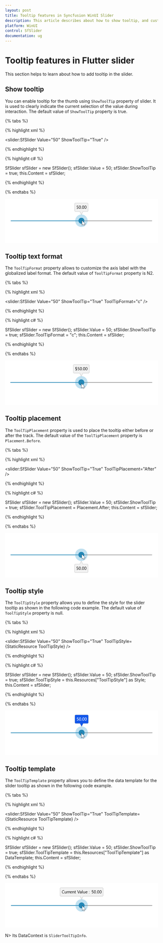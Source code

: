 ```yaml
---
layout: post
title: Tooltip features in Syncfusion WinUI Slider
description: This article describes about how to show tooltip, and customize its appearance of syncfusion Slider control in WinUI platform.
platform: WinUI
control: SfSlider
documentation: ug
---
```


# Tooltip features in Flutter slider

This section helps to learn about how to add tooltip in the slider.

## Show tooltip

You can enable tooltip for the thumb using `ShowToolTip` property of slider. It is used to clearly indicate the current selection of the value during interaction. The default value of `ShowToolTip` property is true.

{% tabs %}

{% highlight xml %}

<slider:SfSlider Value="50"
                 ShowToolTip="True" />

{% endhighlight %}

{% highlight c# %}

SfSlider sfSlider = new SfSlider();
sfSlider.Value = 50;
sfSlider.ShowToolTip = true;
this.Content = sfSlider;

{% endhighlight %}

{% endtabs %}

![Slider with tooltip](images/tooltip/slider-tooltip.png)

## Tooltip text format

The `ToolTipFormat` property allows to customize the axis label with the globalized label format. The default value of `ToolTipFormat` property is N2.

{% tabs %}

{% highlight xml %}

<slider:SfSlider Value="50"
                 ShowToolTip="True"
                 ToolTipFormat="c" />

{% endhighlight %}

{% highlight c# %}

SfSlider sfSlider = new SfSlider();
sfSlider.Value = 50;
sfSlider.ShowToolTip = true;
sfSlider.ToolTipFormat = "c";
this.Content = sfSlider;

{% endhighlight %}

{% endtabs %}

![Slider with tooltip format customization](images/tooltip/slider-tooltipformat.png)

## Tooltip placement

The `ToolTipPlacement` property is used to place the tooltip either before or after the track. The default value of the `ToolTipPlacement` property is `Placement.Before`.

{% tabs %}

{% highlight xml %}

<slider:SfSlider Value="50"
                 ShowToolTip="True"
                 ToolTipPlacement="After" />

{% endhighlight %}

{% highlight c# %}

SfSlider sfSlider = new SfSlider();
sfSlider.Value = 50;
sfSlider.ShowToolTip = true;
sfSlider.ToolTipPlacement = Placement.After;
this.Content = sfSlider;

{% endhighlight %}

{% endtabs %}

![Slider with tooltip placement customization](images/tooltip/slider-tooltipplacement.png)

## Tooltip style

The `ToolTipStyle` property allows you to define the style for the slider tooltip as shown in the following code example. The default value of `ToolTipStyle` property is null.

{% tabs %}

{% highlight xml %}

<Style x:Name="ToolTipStyle"
       TargetType="slider:SliderToolTip">
    <Setter Property="Background"
            Value="#1257eb" />
    <Setter Property="Foreground"
            Value="White" />
</Style>

<slider:SfSlider Value="50"
                 ShowToolTip="True"
                 ToolTipStyle={StaticResource ToolTipStyle} />

{% endhighlight %}

{% highlight c# %}

SfSlider sfSlider = new SfSlider();
sfSlider.Value = 50;
sfSlider.ShowToolTip = true;
sfSlider.ToolTipStyle = this.Resources["ToolTipStyle"] as Style;
this.Content = sfSlider;

{% endhighlight %}

{% endtabs %}

![Slider with tooltip style](images/tooltip/slider-tooltipstyle.png)

## Tooltip template

The `ToolTipTemplate` property allows you to define the data template for the slider tooltip as shown in the following code example.

{% tabs %}

{% highlight xml %}

<DataTemplate x:Name="ToolTipTemplate">
    <StackPanel Orientation="Horizontal">
        <TextBlock Text="Current Value : "
                   Margin="0,0,5,0" />
        <TextBlock Text="{Binding ToolTipText}" />
    </StackPanel>
</DataTemplate>

<slider:SfSlider Value="50"
                 ShowToolTip="True"
                 ToolTipTemplate={StaticResource ToolTipTemplate} />

{% endhighlight %}

{% highlight c# %}

SfSlider sfSlider = new SfSlider();
sfSlider.Value = 50;
sfSlider.ShowToolTip = true;
sfSlider.ToolTipTemplate = this.Resources["ToolTipTemplate"] as DataTemplate;
this.Content = sfSlider;

{% endhighlight %}

{% endtabs %}

![Slider with tooltip template](images/tooltip/slider-tooltiptemplate.png)

N> Its DataContext is `SliderToolTipInfo`.